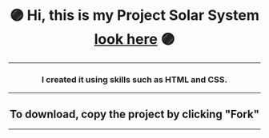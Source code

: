 # <div align="center">🟣 Hi, this is my Project Solar System [look here](https://28121979.github.io/Solar/) 🟣</div>

----

### <div align="center">I created it using skills such as HTML and CSS.</div>

----

## <div align="center">To download, copy the project by clicking "Fork"</div>

----


